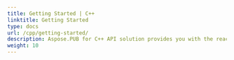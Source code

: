 ```yaml
---
title: Getting Started | C++
linktitle: Getting Started
type: docs
url: /cpp/getting-started/
description: Aspose.PUB for C++ API solution provides you with the reach functionality on manipulating Publisher files. Here is all you need to know to start using it.
weight: 10
---
```



